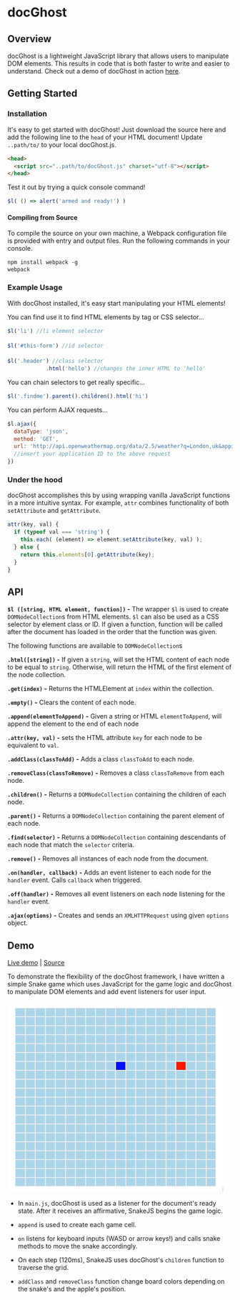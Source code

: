 # docGhost

## Overview

docGhost is a lightweight JavaScript library that allows users to manipulate DOM elements. This results in code that is both faster to write and easier to understand. Check out a demo of docGhost in action [here](https://vorpus.github.io/docGhost/snake-demo/).

## Getting Started
### Installation

It's easy to get started with docGhost! Just download the source here and add the following line to the `head` of your HTML document! Update `..path/to/` to your local docGhost.js.

```html
<head>
  <script src="..path/to/docGhost.js" charset="utf-8"></script>
</head>
```

Test it out by trying a quick console command!
```javascript
$l( () => alert('armed and ready!') )
```

#### Compiling from Source

To compile the source on your own machine, a Webpack configuration file is provided with entry and output files. Run the following commands in your console.

```
npm install webpack -g
webpack
```


### Example Usage

With docGhost installed, it's easy start manipulating your HTML elements!

You can find use it to find HTML elements by tag or CSS selector...
```javascript
$l('li') //li element selector

$l('#this-form') //id selector

$l('.header') //class selector
            .html('hello') //changes the inner HTML to 'hello'
```

You can chain selectors to get really specific...
```javascript
$l('.findme').parent().children().html('hi')
```

You can perform AJAX requests...
```javascript
$l.ajax({
  dataType: 'json',
  method: 'GET',
  url: 'http://api.openweathermap.org/data/2.5/weather?q=London,uk&appid=APP_ID_HERE'
  //insert your application ID to the above request
})
```

### Under the hood
docGhost accomplishes this by using wrapping vanilla JavaScript functions in a more intuitive syntax. For example, `attr` combines functionality of both `setAttribute` and `getAttribute`.
```javascript
attr(key, val) {
  if (typeof val === 'string') {
    this.each( (element) => element.setAttribute(key, val) );
  } else {
    return this.elements[0].getAttribute(key);
  }
}
```


## API
**`$l ([string, HTML element, function])` -**
The wrapper `$l` is used to create `DOMNodeCollection`s from HTML elements. `$l` can also be used as a CSS selector by element class or ID. If given a function, function will be called after the document has loaded in the order that the function was given.

The following functions are available to `DOMNodeCollection`s

**`.html([string])` -** If given a `string`, will set the HTML content of each node to be equal to `string`. Otherwise, will return the HTML of the first element of the node collection.

**`.get(index)` -** Returns the HTMLElement at `index` within the collection.

**`.empty()` -** Clears the content of each node.

**`.append(elementToAppend)` -** Given a string or HTML `elementToAppend`, will append the element to the end of each node

**`.attr(key, val)` -** sets the HTML attribute `key` for each node to be equivalent to `val`.

**`.addClass(classToAdd)` -** Adds a class `classToAdd` to each node.

**`.removeClass(classToRemove)` -** Removes a class `classToRemove` from each node.

**`.children()` -** Returns a `DOMNodeCollection` containing the children of each node.

**`.parent()` -** Returns a `DOMNodeCollection` containing the parent element of each node.

**`.find(selector)` -** Returns a `DOMNodeCollection` containing descendants of each node that match the `selector` criteria.

**`.remove()` -** Removes all instances of each node from the document.

**`.on(handler, callback)` -** Adds an event listener to each node for the `handler` event. Calls `callback` when triggered.

**`.off(handler)` -** Removes all event listeners on each node listening for the `handler` event.

**`.ajax(options)` -** Creates and sends an `XMLHTTPRequest` using given `options` object.

## Demo

[Live demo](https://vorpus.github.io/docGhost-snakeDemo/)
| [Source](https://github.com/vorpus/docGhost-snakeDemo/)

To demonstrate the flexibility of the docGhost framework, I have written a simple Snake game which uses JavaScript for the game logic and docGhost to manipulate DOM elements and add event listeners for user input.

![demo](/images/demo.gif)

* In `main.js`, docGhost is used as a listener for the document's ready state. After it receives an affirmative, SnakeJS begins the game logic.

* `append` is used to create each game cell.

* `on` listens for keyboard inputs (WASD or arrow keys!) and calls snake methods to move the snake accordingly.

* On each step (120ms), SnakeJS uses docGhost's `children` function to traverse the grid.

* `addClass` and `removeClass` function change board colors depending on the snake's and the apple's position.
